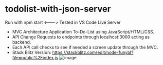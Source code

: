 # todolist-with-json-server

Run with npm start <--->
Tested in VS Code Live Server

- MVC Architecture Application To-Do-List using JavaScript/HTML/CSS.
- API Change Requests to endpoints through localhost:3000 acting as backend.
- Each API call checks to see if needed a screen update through the MVC.
- Stack Blitz Version: https://stackblitz.com/edit/node-funybl?file=public%2Findex.js 
![image](https://github.com/ZenuCode/To-Do-List/assets/100235605/f9991681-8ab0-498d-96a8-d08d5c0f8402)
